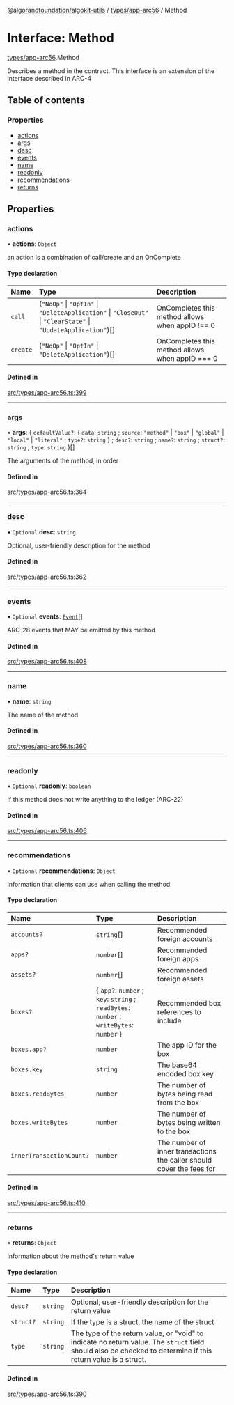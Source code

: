 [@algorandfoundation/algokit-utils](../README.md) / [types/app-arc56](../modules/types_app_arc56.md) / Method

# Interface: Method

[types/app-arc56](../modules/types_app_arc56.md).Method

Describes a method in the contract. This interface is an extension of the interface described in ARC-4

## Table of contents

### Properties

- [actions](types_app_arc56.Method.md#actions)
- [args](types_app_arc56.Method.md#args)
- [desc](types_app_arc56.Method.md#desc)
- [events](types_app_arc56.Method.md#events)
- [name](types_app_arc56.Method.md#name)
- [readonly](types_app_arc56.Method.md#readonly)
- [recommendations](types_app_arc56.Method.md#recommendations)
- [returns](types_app_arc56.Method.md#returns)

## Properties

### actions

• **actions**: `Object`

an action is a combination of call/create and an OnComplete

#### Type declaration

| Name | Type | Description |
| :------ | :------ | :------ |
| `call` | (``"NoOp"`` \| ``"OptIn"`` \| ``"DeleteApplication"`` \| ``"CloseOut"`` \| ``"ClearState"`` \| ``"UpdateApplication"``)[] | OnCompletes this method allows when appID !== 0 |
| `create` | (``"NoOp"`` \| ``"OptIn"`` \| ``"DeleteApplication"``)[] | OnCompletes this method allows when appID === 0 |

#### Defined in

[src/types/app-arc56.ts:399](https://github.com/algorandfoundation/algokit-utils-ts/blob/main/src/types/app-arc56.ts#L399)

___

### args

• **args**: \{ `defaultValue?`: \{ `data`: `string` ; `source`: ``"method"`` \| ``"box"`` \| ``"global"`` \| ``"local"`` \| ``"literal"`` ; `type?`: `string`  } ; `desc?`: `string` ; `name?`: `string` ; `struct?`: `string` ; `type`: `string`  }[]

The arguments of the method, in order

#### Defined in

[src/types/app-arc56.ts:364](https://github.com/algorandfoundation/algokit-utils-ts/blob/main/src/types/app-arc56.ts#L364)

___

### desc

• `Optional` **desc**: `string`

Optional, user-friendly description for the method

#### Defined in

[src/types/app-arc56.ts:362](https://github.com/algorandfoundation/algokit-utils-ts/blob/main/src/types/app-arc56.ts#L362)

___

### events

• `Optional` **events**: [`Event`](types_app_arc56.Event.md)[]

ARC-28 events that MAY be emitted by this method

#### Defined in

[src/types/app-arc56.ts:408](https://github.com/algorandfoundation/algokit-utils-ts/blob/main/src/types/app-arc56.ts#L408)

___

### name

• **name**: `string`

The name of the method

#### Defined in

[src/types/app-arc56.ts:360](https://github.com/algorandfoundation/algokit-utils-ts/blob/main/src/types/app-arc56.ts#L360)

___

### readonly

• `Optional` **readonly**: `boolean`

If this method does not write anything to the ledger (ARC-22)

#### Defined in

[src/types/app-arc56.ts:406](https://github.com/algorandfoundation/algokit-utils-ts/blob/main/src/types/app-arc56.ts#L406)

___

### recommendations

• `Optional` **recommendations**: `Object`

Information that clients can use when calling the method

#### Type declaration

| Name | Type | Description |
| :------ | :------ | :------ |
| `accounts?` | `string`[] | Recommended foreign accounts |
| `apps?` | `number`[] | Recommended foreign apps |
| `assets?` | `number`[] | Recommended foreign assets |
| `boxes?` | \{ `app?`: `number` ; `key`: `string` ; `readBytes`: `number` ; `writeBytes`: `number`  } | Recommended box references to include |
| `boxes.app?` | `number` | The app ID for the box |
| `boxes.key` | `string` | The base64 encoded box key |
| `boxes.readBytes` | `number` | The number of bytes being read from the box |
| `boxes.writeBytes` | `number` | The number of bytes being written to the box |
| `innerTransactionCount?` | `number` | The number of inner transactions the caller should cover the fees for |

#### Defined in

[src/types/app-arc56.ts:410](https://github.com/algorandfoundation/algokit-utils-ts/blob/main/src/types/app-arc56.ts#L410)

___

### returns

• **returns**: `Object`

Information about the method's return value

#### Type declaration

| Name | Type | Description |
| :------ | :------ | :------ |
| `desc?` | `string` | Optional, user-friendly description for the return value |
| `struct?` | `string` | If the type is a struct, the name of the struct |
| `type` | `string` | The type of the return value, or "void" to indicate no return value. The `struct` field should also be checked to determine if this return value is a struct. |

#### Defined in

[src/types/app-arc56.ts:390](https://github.com/algorandfoundation/algokit-utils-ts/blob/main/src/types/app-arc56.ts#L390)
